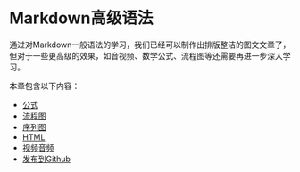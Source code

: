 # Markdown高级语法
通过对Markdown一般语法的学习，我们已经可以制作出排版整洁的图文文章了，但对于一些更高级的效果，如音视频、数学公式、流程图等还需要再进一步深入学习。

本章包含以下内容：

* [公式](high_level_syntax/formula.md)
* [流程图](high_level_syntax/flowsheet.md)
* [序列图](high_level_syntax/sequence_graph.md)
* [HTML](high_level_syntax/html.md)
* [视频音频](high_level_syntax/media.md)
* [发布到Github](high_level_syntax/publish.md)